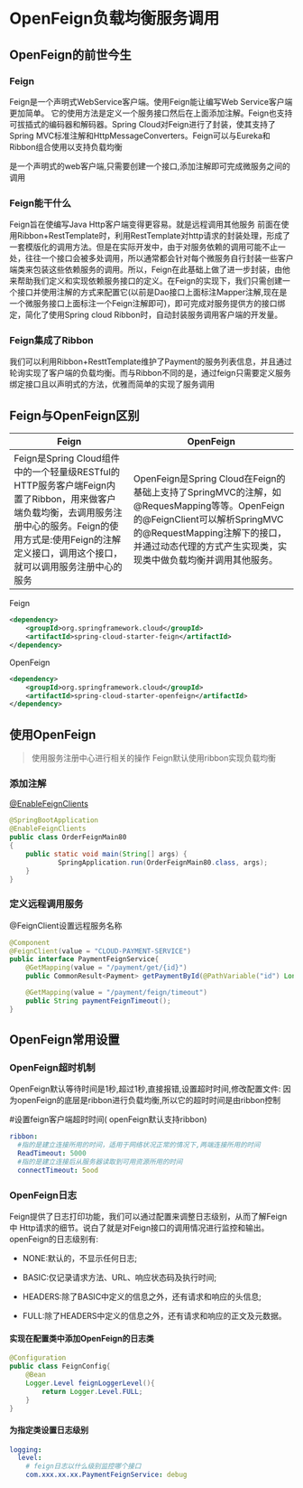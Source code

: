 # OpenFeign负载均衡服务调用

## OpenFeign的前世今生

### Feign

Feign是一个声明式WebService客户端。使用Feign能让编写Web Service客户端更加简单。 它的使用方法是定义一个服务接口然后在上面添加注解。Feign也支持可拔插式的编码器和解码器。Spring Cloud对Feign进行了封装，使其支持了Spring MVC标准注解和HttpMessageConverters。Feign可以与Eureka和Ribbon组合使用以支持负载均衡

是一个声明式的web客户端,只需要创建一个接口,添加注解即可完成微服务之间的调用

### Feign能干什么

Feign旨在使编写Java Http客户端变得更容易。就是远程调用其他服务 前面在使用Ribbon+RestTemplate时，利用RestTemplate对http请求的封装处理，形成了一套模版化的调用方法。但是在实际开发中，由于对服务依赖的调用可能不止一处，往往一个接口会被多处调用，所以通常都会针对每个微服务自行封装一些客户端类来包装这些依赖服务的调用。所以，Feign在此基础上做了进一步封装，由他来帮助我们定义和实现依赖服务接口的定义。在Feign的实现下，我们只需创建一个接口并使用注解的方式来配置它(以前是Dao接口上面标注Mapper注解,现在是一个微服务接口上面标注一个Feign注解即可)，即可完成对服务提供方的接口绑定，简化了使用Spring cloud Ribbon时，自动封装服务调用客户端的开发量。

### Feign集成了Ribbon

我们可以利用Ribbon+ResttTemplate维护了Payment的服务列表信息，并且通过轮询实现了客户端的负载均衡。而与Ribbon不同的是，通过feign只需要定义服务绑定接口且以声明式的方法，优雅而简单的实现了服务调用

## Feign与OpenFeign区别

| Feign                                                        | OpenFeign                                                    |
| ------------------------------------------------------------ | ------------------------------------------------------------ |
| Feign是Spring Cloud组件中的一个轻量级RESTful的HTTP服务客户端Feign内置了Ribbon，用来做客户端负载均衡，去调用服务注册中心的服务。Feign的使用方式是:使用Feign的注解定义接口，调用这个接口，就可以调用服务注册中心的服务 | OpenFeign是Spring Cloud在Feign的基础上支持了SpringMVC的注解，如@RequesMapping等等。OpenFeign的@FeignClient可以解析SpringMVC的@RequestMapping注解下的接口，并通过动态代理的方式产生实现类，实现类中做负载均衡并调用其他服务。 |

Feign


```xml
<dependency>
    <groupId>org.springframework.cloud</groupId>
    <artifactId>spring-cloud-starter-feign</artifactId>
</dependency>
```



OpenFeign

```xml
<dependency>
    <groupId>org.springframework.cloud</groupId>
    <artifactId>spring-cloud-starter-openfeign</artifactId>
</dependency>
```




## 使用OpenFeign

> 使用服务注册中心进行相关的操作 Feign默认使用ribbon实现负载均衡


### 添加注解

[@EnableFeignClients ](/EnableFeignClients)

```java
@SpringBootApplication
@EnableFeignClients
public class OrderFeignMain80
{
    public static void main(String[] args) {
            SpringApplication.run(OrderFeignMain80.class, args);
    }
}
```


### 定义远程调用服务

@FeignClient设置远程服务名称

```java
@Component
@FeignClient(value = "CLOUD-PAYMENT-SERVICE")
public interface PaymentFeignService{
    @GetMapping(value = "/payment/get/{id}")
    public CommonResult<Payment> getPaymentById(@PathVariable("id") Long id);

    @GetMapping(value = "/payment/feign/timeout")
    public String paymentFeignTimeout();
}
```


## OpenFeign常用设置

### OpenFeign超时机制

OpenFeign默认等待时间是1秒,超过1秒,直接报错,设置超时时间,修改配置文件: 因为openFeign的底层是ribbon进行负载均衡,所以它的超时时间是由ribbon控制

#设置feign客户端超时时间( openFeign默认支持ribbon)

```yaml
ribbon:
  #指的是建立连接所用的时间，适用于网络状况正常的情况下,两端连接所用的时间
  ReadTimeout: 5000
  #指的是建立连接后从服务器读取到可用资源所用的时间
  connectTimeout: 5ood
```


### OpenFeign日志

Feign提供了日志打印功能，我们可以通过配置来调整日志级别，从而了解Feign中 Http请求的细节。说白了就是对Feign接口的调用情况进行监控和输出。 openFeign的日志级别有:

- NONE:默认的，不显示任何日志;

- BASIC:仅记录请求方法、URL、响应状态码及执行时间;

- HEADERS:除了BASIC中定义的信息之外，还有请求和响应的头信息;

- FULL:除了HEADERS中定义的信息之外，还有请求和响应的正文及元数据。

#### 实现在配置类中添加OpenFeign的日志类

```java
@Configuration
public class FeignConfig{
    @Bean
    Logger.Level feignLoggerLevel(){
        return Logger.Level.FULL;
    }
}
```


#### 为指定类设置日志级别

```yaml
logging:
  level:
    # feign日志以什么级别监控哪个接口
    com.xxx.xx.xx.PaymentFeignService: debug
```


